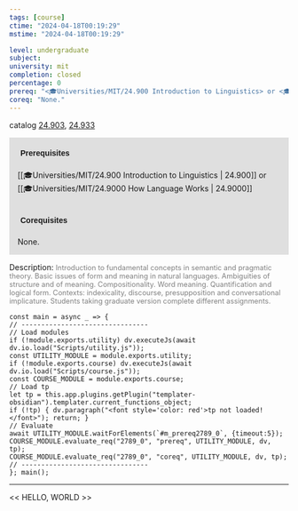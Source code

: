 ```yaml
---
tags: [course]
ctime: "2024-04-18T00:19:29"
mstime: "2024-04-18T00:19:29"

level: undergraduate
subject: 
university: mit
completion: closed
percentage: 0
prereq: "<🎓Universities/MIT/24.900 Introduction to Linguistics> or <🎓Universities/MIT/24.9000 How Language Works>"
coreq: "None."
---
```


catalog [24.903](http://student.mit.edu/catalog/m24b.html#24.903), [24.933](http://student.mit.edu/catalog/m24b.html#24.933)

<span style="display: block; padding: 15px; background-color: rgb(100, 100, 100, 0.2);"><font id="m_prereq2789_0" style="display: block; font-family: Arial, sans-serif; font-weight: bold; padding: 5px">Prerequisites</font><br><span id="prereq2789_0">[[🎓Universities/MIT/24.900 Introduction to Linguistics | 24.900]] or [[🎓Universities/MIT/24.9000 How Language Works | 24.9000]]</span></span>
<span style="display: block; padding: 15px; background-color: rgb(100, 100, 100, 0.2);"><font id="m_coreq2789_0" style="display: block; font-family: Arial, sans-serif; font-weight: bold; padding: 5px">Corequisites</font><br><span id="coreq2789_0">None.</span></span>

<font style="">Description:</font>
<font style="color: grey; font-size: 0.8rem;">Introduction to fundamental concepts in semantic and pragmatic theory. Basic issues of form and meaning in natural languages. Ambiguities of structure and of meaning. Compositionality. Word meaning. Quantification and logical form. Contexts: indexicality, discourse, presupposition and conversational implicature. Students taking graduate version complete different assignments.</font>

```dataviewjs
const main = async _ => {
// --------------------------------
// Load modules
if (!module.exports.utility) dv.executeJs(await dv.io.load("Scripts/utility.js"));
const UTILITY_MODULE = module.exports.utility;
if (!module.exports.course) dv.executeJs(await dv.io.load("Scripts/course.js"));
const COURSE_MODULE = module.exports.course;
// Load tp
let tp = this.app.plugins.getPlugin("templater-obsidian").templater.current_functions_object;
if (!tp) { dv.paragraph("<font style='color: red'>tp not loaded!</font>"); return; }
// Evaluate
await UTILITY_MODULE.waitForElements(`#m_prereq2789_0`, {timeout:5});
COURSE_MODULE.evaluate_req("2789_0", "prereq", UTILITY_MODULE, dv, tp);
COURSE_MODULE.evaluate_req("2789_0", "coreq", UTILITY_MODULE, dv, tp);
// --------------------------------
}; main();
```

---

<< HELLO, WORLD >>
